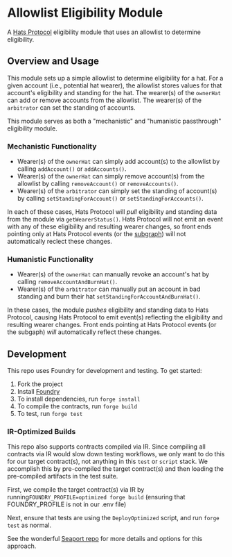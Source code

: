 # Allowlist Eligibility Module

A [Hats Protocol](https://github.com/hats-protocol/hats-protocol) eligibility module that uses an allowlist to determine eligibility.

## Overview and Usage

This module sets up a simple allowlist to determine eligibility for a hat. For a given account (i.e., potential hat wearer), the allowlist stores values for that account's eligibility and standing for the hat. The wearer(s) of the `ownerHat` can add or remove accounts from the allowlist. The wearer(s) of the `arbitrator` can set the standing of accounts.

This module serves as both a "mechanistic" and "humanistic passthrough" eligibility module.

### Mechanistic Functionality

- Wearer(s) of the `ownerHat` can simply add account(s) to the allowlist by calling `addAccount()` or `addAccounts()`.
- Wearer(s) of the `ownerHat` can simply remove account(s) from the allowlist by calling `removeAccount()` or `removeAccounts()`.
- Wearer(s) of the `arbitrator` can simply set the standing of account(s) by calling `setStandingForAccount()` or `setStandingForAccounts()`.

In each of these cases, Hats Protocol will *pull* eligibility and standing data from the module via `getWearerStatus()`. Hats Protocol will not emit an event with any of these eligibility and resulting wearer changes, so front ends pointing only at Hats Protocol events (or the [subgraph](https://github.com/hats-protocol/subgraph)) will not automatically reclect these changes.

### Humanistic Functionality

- Wearer(s) of the `ownerHat` can manually revoke an account's hat by calling `removeAccountAndBurnHat()`.
- Wearer(s) of the `arbitrator` can manually put an account in bad standing and burn their hat `setStandingForAccountAndBurnHat()`.

In these cases, the module *pushes* eligibility and standing data to Hats Protocol, causing Hats Protocol to emit event(s) reflecting the eligibility and resulting wearer changes. Front ends pointing at Hats Protocol events (or the subgaph) *will* automatically reflect these changes.

## Development

This repo uses Foundry for development and testing. To get started:

1. Fork the project
2. Install [Foundry](https://book.getfoundry.sh/getting-started/installation)
3. To install dependencies, run `forge install`
4. To compile the contracts, run `forge build`
5. To test, run `forge test`

### IR-Optimized Builds

This repo also supports contracts compiled via IR. Since compiling all contracts via IR would slow down testing workflows, we only want to do this for our target contract(s), not anything in this `test` or `script` stack. We accomplish this by pre-compiled the target contract(s) and then loading the pre-compiled artifacts in the test suite.

First, we compile the target contract(s) via IR by running`FOUNDRY_PROFILE=optimized forge build` (ensuring that FOUNDRY_PROFILE is not in our .env file)

Next, ensure that tests are using the `DeployOptimized` script, and run `forge test` as normal.

See the wonderful [Seaport repo](https://github.com/ProjectOpenSea/seaport/blob/main/README.md#foundry-tests) for more details and options for this approach.
